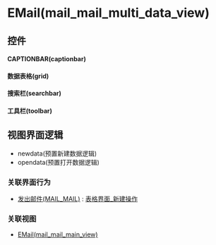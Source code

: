# EMail(mail_mail_multi_data_view)  <!-- {docsify-ignore-all} -->



## 控件
#### CAPTIONBAR(captionbar)
#### 数据表格(grid)
#### 搜索栏(searchbar)
#### 工具栏(toolbar)

## 视图界面逻辑
  * newdata(预置新建数据逻辑)
  * opendata(预置打开数据逻辑)


### 关联界面行为
  * [发出邮件(MAIL_MAIL)](module/mail/mail_mail) : [表格界面_新建操作](module/mail/mail_mail#界面行为)

### 关联视图
  * [EMail(mail_mail_main_view)](app/view/mail_mail_main_view)

<script>
 const { createApp } = Vue
  createApp({
    data() {
      return {

      }
    }
  }).use(ElementPlus).mount('#app')
</script>